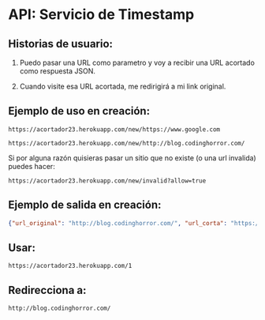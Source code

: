 # API: Servicio de Timestamp

## Historias de usuario:

1) Puedo pasar una URL como parametro y voy a recibir una URL acortado como respuesta JSON.

2) Cuando visite esa URL acortada, me redirigirá a mi link original.

## Ejemplo de uso en creación:

```url
https://acortador23.herokuapp.com/new/https://www.google.com

https://acortador23.herokuapp.com/new/http://blog.codinghorror.com/
```
Si por alguna razón quisieras pasar un sitio que no existe (o una url invalida) puedes hacer:
```url
https://acortador23.herokuapp.com/new/invalid?allow=true
```

## Ejemplo de salida en creación:

```json
{"url_original": "http://blog.codinghorror.com/", "url_corta": "https://acortador23.herokuapp.com/1"}
```

## Usar:

```url
https://acortador23.herokuapp.com/1
```

## Redirecciona a:

```url
http://blog.codinghorror.com/
```